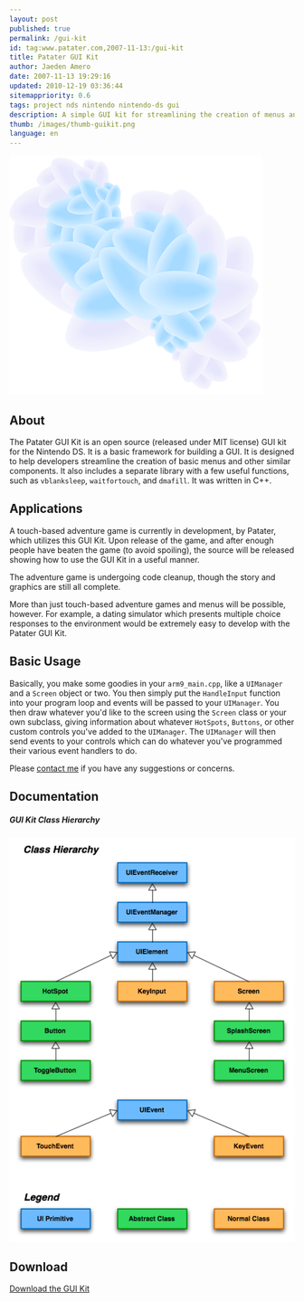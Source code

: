 ```yaml
---
layout: post
published: true
permalink: /gui-kit
id: tag:www.patater.com,2007-11-13:/gui-kit
title: Patater GUI Kit
author: Jaeden Amero
date: 2007-11-13 19:29:16
updated: 2010-12-19 03:36:44
sitemappriority: 0.6
tags: project nds nintendo nintendo-ds gui
description: A simple GUI kit for streamlining the creation of menus and making simple games
thumb: /images/thumb-guikit.png
language: en
---
```

![GUI Kit](/images/gui-kit-orchid.png)

<h2>About</h2>
<p>
The Patater GUI Kit is an open source (released under MIT license) GUI
kit for the Nintendo DS. It is a basic framework for building a GUI. It
is designed to help developers streamline the creation of basic menus
and other similar components. It also includes a separate library with
a few useful functions, such as <code>vblanksleep</code>,
<code>waitfortouch</code>, and <code>dmafill</code>. It was written in
C++.
</p>
<!--break-->

<h2>Applications</h2>
<p>
A touch-based adventure game is currently in development, by Patater,
which utilizes this GUI Kit. Upon release of the game, and after enough
people have beaten the game (to avoid spoiling), the source will be
released showing how to use the GUI Kit in a useful manner.
</p>

<p>
The adventure game is undergoing code cleanup, though the story and
graphics are still all complete.
</p>

<p>
More than just touch-based adventure games and menus will be possible,
however.  For example, a dating simulator which presents multiple
choice responses to the environment would be extremely easy to develop
with the Patater GUI Kit.
</p>

<h2>Basic Usage</h2>
<p>
Basically, you make some goodies in your <code>arm9_main.cpp</code>,
like a <code>UIManager</code> and a <code>Screen</code> object or two.
You then simply put the <code>HandleInput</code> function into your
program loop and events will be passed to your <code>UIManager</code>.
You then draw whatever you'd like to the screen using the
<code>Screen</code> class or your own subclass, giving information
about whatever <code>HotSpots</code>, <code>Buttons</code>, or other
custom controls you've added to the <code>UIManager</code>. The
<code>UIManager</code> will then send events to your controls which can
do whatever you've programmed their various event handlers to do.
</p>

<p>
Please <a href="/contact">contact me</a> if you have any suggestions or
concerns.
</p>

<h2>Documentation</h2>
<h5>GUI Kit Class Hierarchy</h5>
<p>
<img src="/images/gui-kit-hierarchy.png" alt="GUI Kit Hierarchy"/>
</p>

<div>
<h2>Download</h2>
<a href="/projects/guikit-20070919.tgz">Download the GUI Kit</a>
</div>
